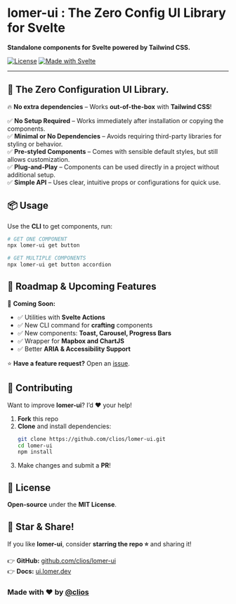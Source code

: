 # **lomer-ui** : The Zero Config UI Library for Svelte

**Standalone components for Svelte powered by Tailwind CSS.**

[![License](https://img.shields.io/github/license/clios/lomer-ui?color=brightgreen)](LICENSE)
[![Made with Svelte](https://img.shields.io/badge/Made%20with-Svelte-orange?logo=svelte)](https://svelte.dev/)

---

## 🚀 **The Zero Configuration UI Library.**

🔥 **No extra dependencies** – Works **out-of-the-box** with **Tailwind CSS**!

✅ **No Setup Required** – Works immediately after installation or copying the components.  
✅ **Minimal or No Dependencies** – Avoids requiring third-party libraries for styling or behavior.  
✅ **Pre-styled Components** – Comes with sensible default styles, but still allows customization.  
✅ **Plug-and-Play** – Components can be used directly in a project without additional setup.  
✅ **Simple API** – Uses clear, intuitive props or configurations for quick use.

## **📦 Usage**

Use the **CLI** to get components, run:

```bash
# GET ONE COMPONENT
npx lomer-ui get button

# GET MULTIPLE COMPONENTS
npx lomer-ui get button accordion
```

## **📌 Roadmap & Upcoming Features**

🚀 **Coming Soon:**

- ✅ Utilities with **Svelte Actions**
- ✅ New CLI command for **crafting** components
- ✅ New components: **Toast, Carousel, Progress Bars**
- ✅ Wrapper for **Mapbox and ChartJS**
- ✅ Better **ARIA & Accessibility Support**

⭐ **Have a feature request?** Open an [issue](https://github.com/clios/lomer-ui/issues).

## **🤝 Contributing**

Want to improve **lomer-ui**? I’d ❤️ your help!

1. **Fork** this repo
2. **Clone** and install dependencies:
   ```bash
   git clone https://github.com/clios/lomer-ui.git
   cd lomer-ui
   npm install
   ```
3. Make changes and submit a **PR**!

## **📜 License**

**Open-source** under the **MIT License**.

## **🚀 Star & Share!**

If you like **lomer-ui**, consider **starring the repo ⭐** and sharing it!

👉 **GitHub:** [github.com/clios/lomer-ui](https://github.com/clios/lomer-ui)  
👉 **Docs:** [ui.lomer.dev](https://ui.lomer.dev/?utm_source=github)

### **Made with ❤️ by [@clios](https://github.com/clios)**
